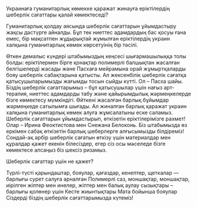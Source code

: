
Украинаға гуманитарлық көмекке қаражат жинауға еріктілердің шеберлік сағаттары қалай көмектеседі?

Гуманитарлық қолдау аясында шеберлік сағаттарын ұйымдастыру жақсы дәстүрге айналды. Бұл тек ниеттес адамдардың бас қосуы ғана емес, бір мақсатпен жұдырықтай жұмылған еріктілердің украин халқына гуманитарлық көмек көрсетуінің бір тәсілі.

Өткен демалыс күндері штабымыздың кеңсесі шығармашылыққа толы болды: еріктілермен бірге қонақтар  полимерлі балшықтан жасалған белгішелерді жасады және Пасхаға мейрамына орай жұмыртқаларды бояу шеберлік сабақтарына қатысты. Ал жексенбілік шеберлік сағатқа қатысушыларымызды жағымды тосын сыйды күтті. Ол – Пасха шайы.
Біздің шеберлік сағаттарымыз – бұл қатысушылар үшін нағыз арт-терапия, ниеттес адамдарды табу және қайырымдылық жәрмеңкелерде  бізге көмектесу мүмкіндігі. Өйткені жасалған барлық бұйымдар жәрмеңкеде сатылымға шығады. Ал жиналған барлық қаражат украин халқына гуманитарлық көмек алуға жұмсалатыны еске саламыз.
Шеберлік сағаттарын ұйымдастырып, өткізетін еріктілерімізге рахмет! Олар – Ирина Феоктистова мен Снежана Белоконь. Біз штабымызда өз еркімен сабақ өткізетін барлық шеберлерге алғысымызды білдіреміз!
Сондай-ақ әрбір шеберлік сағатын өткізу үшін материалдар мен құралдар қажет екенін білесіздер, егер сіз осы мәселеде бізге көмектесе алсаңыз біз шексіз ризамыз.

Шеберлік сағаттар үшін не қажет?

Түрлі-түсті қарындаштар, бояулар, қағаздар, кенептер, щеткалар — барлығы сурет салуға арналған
Полимерлі саз, моншақтар, моншақтар, иірілген жіптер мен инелер, жіптер мен балық аулау сызықтары –  барлығы қолөнер үшін
Кесте жиынтықтары
Мата бойынша бояулар
Сіздерді біздің шеберлік сағаттарымызда күтеміз!
